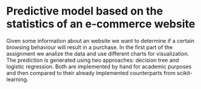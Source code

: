  # Predictive model based on the statistics of an e-commerce website

 Given some information about an website we want to determine if a certain browsing behaviour will result in a purchase.
 In the first part of the assignment we analize the data and use different charts for visualization.
 The prediction is generated using two approaches: decision tree and logistic regression. 
 Both are implemented by hand for academic purposes and then compared to their already implemented counterparts from scikit-learning.
